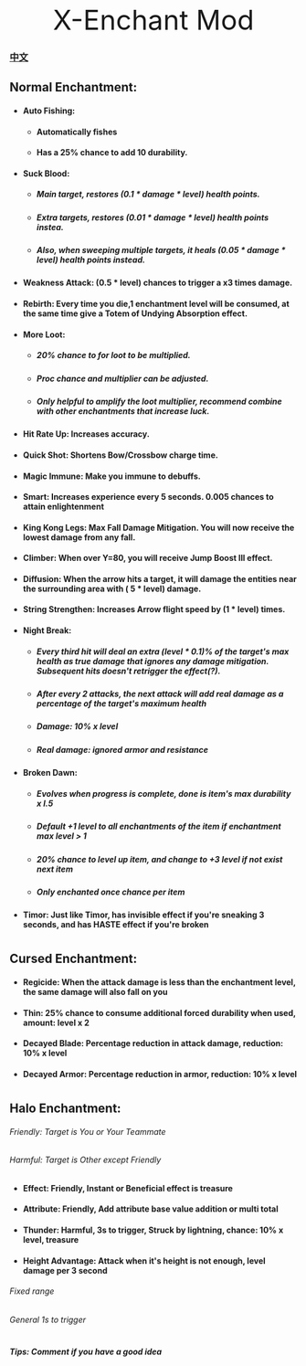 <div style="text-align: center; font-size: xxx-large"> X-Enchant Mod </div>

### [中文](README.md)

## Normal Enchantment:

- #### Auto Fishing: 
  - #### Automatically fishes
  - #### Has a 25% chance to add 10 durability.
- #### Suck Blood: 
  - ##### Main target, restores (0.1 * damage * level) health points.
  - ##### Extra targets, restores (0.01 * damage * level) health points instea.
  - ##### Also, when sweeping multiple targets, it heals (0.05 * damage * level) health points instead.
- #### Weakness Attack: (0.5 * level) chances to trigger a x3 times damage.
- #### Rebirth: Every time you die,1 enchantment level will be consumed, at the same time give a Totem of Undying Absorption effect.
- #### More Loot: 
  - ##### 20% chance to for loot to be multiplied. 
  - ##### Proc chance and multiplier can be adjusted.
  - ##### Only helpful to amplify the loot multiplier, recommend combine with other enchantments that increase luck.
- #### Hit Rate Up: Increases accuracy.
- #### Quick Shot: Shortens Bow/Crossbow charge time.
- #### Magic Immune: Make you immune to debuffs.
- #### Smart: Increases experience every 5 seconds. 0.005 chances to attain enlightenment
- #### King Kong Legs: Max Fall Damage Mitigation. You will now receive the lowest damage from any fall.
- #### Climber: When over Y=80, you will receive Jump Boost III effect.
- #### Diffusion: When the arrow hits a target, it will damage the entities near the surrounding area with ( 5 * level) damage.
- #### String Strengthen: Increases Arrow flight speed by (1 * level) times.
- #### Night Break:
  - ##### Every third hit will deal an extra (level * 0.1)% of the target's max health as true damage that ignores any damage mitigation. Subsequent hits doesn't retrigger the effect(?).
  - ##### After every 2 attacks, the next attack will add real damage as a percentage of the target's maximum health
  - ##### Damage: 10% x level
  - ##### Real damage: ignored armor and resistance
- #### Broken Dawn:
    - ##### Evolves when progress is complete, done is item's max durability x l.5
    - ##### Default +1 level to all enchantments of the item if enchantment max level > 1
    - ##### 20% chance to level up item, and change to +3 level if not exist next item
    - ##### Only enchanted once chance per item
- #### Timor: Just like Timor, has invisible effect if you're sneaking 3 seconds, and has HASTE effect if you're broken

#

## Cursed Enchantment:

- #### Regicide: When the attack damage is less than the enchantment level, the same damage will also fall on you
- #### Thin: 25% chance to consume additional forced durability when used, amount: level x 2
- #### Decayed Blade: Percentage reduction in attack damage, reduction: 10% x level
- #### Decayed Armor: Percentage reduction in armor, reduction: 10% x level

#

## Halo Enchantment:

###### Friendly: Target is You or Your Teammate

###### Harmful: Target is Other except Friendly

- #### Effect: Friendly, Instant or Beneficial effect is treasure
- #### Attribute: Friendly, Add attribute base value addition or multi total
- #### Thunder: Harmful, 3s to trigger, Struck by lightning, chance: 10% x level, treasure
- #### Height Advantage: Attack when it's height is not enough, level damage per 3 second

###### Fixed range

###### General 1s to trigger

#

##### Tips: Comment if you have a good idea
